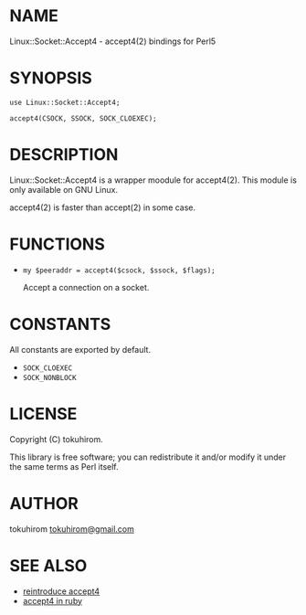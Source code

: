 # NAME

Linux::Socket::Accept4 - accept4(2) bindings for Perl5

# SYNOPSIS

    use Linux::Socket::Accept4;

    accept4(CSOCK, SSOCK, SOCK_CLOEXEC);

# DESCRIPTION

Linux::Socket::Accept4 is a wrapper moodule for accept4(2).
This module is only available on GNU Linux.

accept4(2) is faster than accept(2) in some case.

# FUNCTIONS

- `my $peeraddr = accept4($csock, $ssock, $flags);`

    Accept a connection on a socket.

# CONSTANTS

All constants are exported by default.

- `SOCK_CLOEXEC`
- `SOCK_NONBLOCK`

# LICENSE

Copyright (C) tokuhirom.

This library is free software; you can redistribute it and/or modify
it under the same terms as Perl itself.

# AUTHOR

tokuhirom <tokuhirom@gmail.com>

# SEE ALSO

- [reintroduce accept4](http://git.kernel.org/cgit/linux/kernel/git/torvalds/linux.git/commit/?id=de11defebf00007677fb7ee91d9b089b78786fbb)
- [accept4 in ruby](http://svn.ruby-lang.org/cgi-bin/viewvc.cgi?revision=33596&view=revision)

